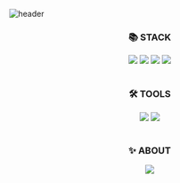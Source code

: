 ![header](https://capsule-render.vercel.app/api?type=transparent&color=000000&height=300&section=header&text=MIJU%20PARK&fontSize=90)


<div align=center>
  <h3>📚 STACK</h3>
<img src="https://img.shields.io/badge/HTML5-E34F26?style=flat-square&logo=HTML5&logoColor=white"/></a>
<img src="https://img.shields.io/badge/CSS3-1572B6?style=flat-square&logo=CSS3&logoColor=white"/></a>
<img src="https://img.shields.io/badge/JavaScript-F7DF1E?style=flat-square&logo=JavaScript&logoColor=white"/></a>
<img src="https://img.shields.io/badge/Java-007396?style=flat-square&logo=Java&logoColor=white" /></a>
</div>
<br>
<div align=center>
  <h3>🛠️ TOOLS</h3>
  <img src="https://img.shields.io/badge/Android-3DDC84?style=flat-square&logo=Android&logoColor=white" /></a>
  <img src="https://img.shields.io/badge/Visual Studio Code-007ACC?style=flat-square&logo=Visual Studio Code&logoColor=white" /></a>
</div>
<br>
<div align=center>
  <h3>✨ ABOUT</h3>
  <a href="https://mijurgojur.tistory.com/"><img src="https://img.shields.io/badge/Tistory-000000?style=flat-square&logo=Tistory&logoColor=white" /></a>
</div>
<br>
<br>
<br>
<br>
